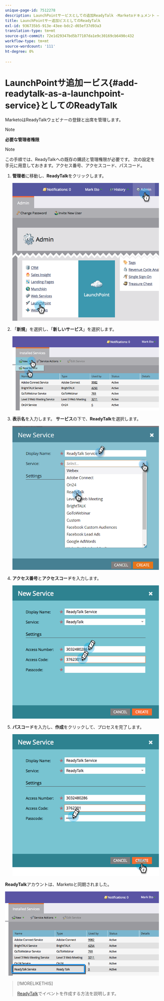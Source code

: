 ```yaml
---
unique-page-id: 7512278
description: LaunchPointサービスとしての追加ReadyTalk -Marketoドキュメント — 製品ドキュメント
title: LaunchPointサー追加ビスとしてのReadyTalk
exl-id: 936735b5-913e-43ee-bdc2-d65ef37d93a3
translation-type: tm+mt
source-git-commit: 72e1d29347bd5b77107da1e9c30169cb6490c432
workflow-type: tm+mt
source-wordcount: '111'
ht-degree: 0%

---
```


# LaunchPointサ追加ービス{#add-readytalk-as-a-launchpoint-service}としてのReadyTalk

MarketoはReadyTalkウェビナーの登録と出席を管理します。

>[!NOTE]
>
>**必要な管理者権限**

>[!NOTE]
>
>この手順では、ReadyTalkへの既存の購読と管理権限が必要です。 次の設定を手元に用意しておきます。アクセス番号、アクセスコード、パスコード。

1. **管理者**&#x200B;に移動し、**ReadyTalk**&#x200B;をクリックします。

   ![](assets/image2015-4-23-10-3a50-3a23.png)

1. 「**新規**」を選択し、「**新しいサービス**」を選択します。

   ![](assets/readytalk-new-service.png)

1. **表示名**&#x200B;を入力します。 **サービス**&#x200B;の下で、**ReadyTalk**&#x200B;を選択します。

   ![](assets/new-service-readytalk.png)

1. **アクセス番号**&#x200B;と&#x200B;**アクセスコード**&#x200B;を入力します。

   ![](assets/image2015-4-24-18-3a53-3a2.png)

1. **パスコード**&#x200B;を入力し、**作成**&#x200B;をクリックして、プロセスを完了します。

   ![](assets/image2015-4-24-18-3a53-3a38.png)

**ReadyTalk**&#x200B;アカウントは、Marketoと同期されました。

![](assets/readytalk.png)

>[!MORELIKETHIS]
>
>[ReadyTalk](/help/marketo/product-docs/demand-generation/events/create-an-event/create-an-event-with-readytalk.md)でイベントを作成する方法を説明します。
